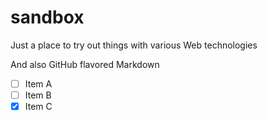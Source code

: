 # sandbox
Just a place to try out things with various Web technologies

And also GitHub flavored Markdown

- [ ] Item A
- [ ] Item B
- [x] Item C
